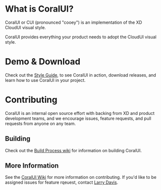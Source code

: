 # What is CoralUI?
CoralUI or CUI (pronounced "cooey") is an implementation of the XD CloudUI visual style.

CoralUI provides everything your product needs to adopt the CloudUI visual style.

# Demo & Download
Check out the [Style Guide](https://git.corp.adobe.com/pages/lawdavis/CoralUI/), to see CoralUI in action, download releases, and learn how to use CoralUI in your project.


# Contributing
CoralUI is an internal open source effort with backing from XD and product development teams, and we encourage issues, feature requests, and pull requests from anyone on any team.

## Building

Check out the [Build Process wiki](https://git.corp.adobe.com/lawdavis/CoralUI/wiki/Build-Process-&-Technology) for information on building CoralUI.

## More Information
See the [CoralUI Wiki](https://git.corp.adobe.com/lawdavis/CoralUI/wiki) for more information on contributing. If you'd like to be assigned issues for feature rqeuest, contact [Larry Davis](mailto:lawdavis@adobe.com).
